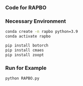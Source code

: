 ### Code for RAPBO

### Necessary Environment

```bash
conda create -n rapbo python=3.9
conda activate rapbo

pip install botorch
pip install cmaes
pip install zoopt
```

### Run for Example

```bash
python RAPBO.py
```


